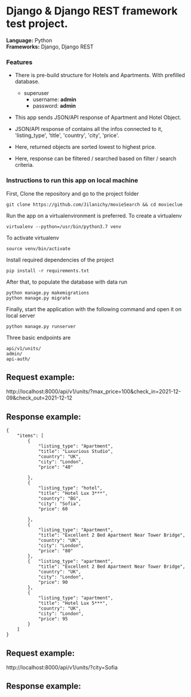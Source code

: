 # Django & Django REST framework test project.


<b>Language:</b> Python <br>
<b>Frameworks:</b> Django, Django REST <br>


### Features

  - There is pre-build structure for Hotels and Apartments. With prefilled database.
      - superuser
        - username: **admin**
        - password: **admin**

  - This app sends JSON/API response of Apartment and Hotel Object.
  - JSON/API response of contains all the infos connected to it, 'listing_type', 'title', 'country', 'city', 'price'.
  - Here, returned objects are sorted lowest to highest price.
  - Here, response can be filtered / searched based on filter / search criteria.


### Instructions to run this app on local machine

First, Clone the repository and go to the project folder
```console
git clone https://github.com/Jilanichy/movieSearch && cd movieclue
```
Run the app on a virtualenvironment is preferred. To create a virtualenv
 ```console
 virtualenv --python=/usr/bin/python3.7 venv
```
To activate virtualenv
 ```console
 source venv/bin/activate
```
Install required dependencies of the project
 ```console
 pip install -r requirements.txt
```

After that, to populate the database with data run
```console
python manage.py makemigrations
python manage.py migrate
```

Finally, start the application with the following command and open it on local server
```console
python manage.py runserver
```
Three basic endpoints are
```console
api/v1/units/
admin/
api-auth/
```

## Request example:

http://localhost:8000/api/v1/units/?max_price=100&check_in=2021-12-09&check_out=2021-12-12


## Response example:

    {
        "items": [
            {
                "listing_type": "Apartment",
                "title": "Luxurious Studio",
                "country": "UK",
                "city": "London",
                "price": "40"

            },
            {
                "listing_type": "hotel",
                "title": "Hotel Lux 3***",
                "country": "BG",
                "city": "Sofia",
                "price": 60

            },
            {
                "listing_type": "Apartment",
                "title": "Excellent 2 Bed Apartment Near Tower Bridge",
                "country": "UK",
                "city": "London",
                "price": "80"
            },
            {   "listing_type": "apartment",
                "title": "Excellent 2 Bed Apartment Near Tower Bridge",
                "country": "UK",
                "city": "London",
                "price": 90
            },
            {
                "listing_type": "apartment",
                "title": "Hotel Lux 5***",
                "country": "UK",
                "city": "London",
                "price": 95
            }
        ]
    }


## Request example:

http://localhost:8000/api/v1/units/?city=Sofia

## Response example:
